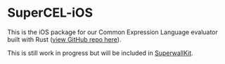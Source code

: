 # SuperCEL-iOS

This is the iOS package for our Common Expression Language evaluator built with Rust ([view GitHub repo here](https://github.com/superwall/cel-evaluator-rs)).

This is still work in progress but will be included in [SuperwallKit](https://github.com/superwall/Superwall-iOS).
